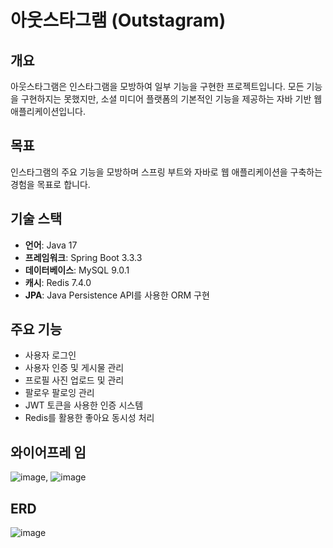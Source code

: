# 아웃스타그램 (Outstagram)

## 개요
아웃스타그램은 인스타그램을 모방하여 일부 기능을 구현한 프로젝트입니다. 모든 기능을 구현하지는 못했지만, 소셜 미디어 플랫폼의 기본적인 기능을 제공하는 자바 기반 웹 애플리케이션입니다.

## 목표
인스타그램의 주요 기능을 모방하며 스프링 부트와 자바로 웹 애플리케이션을 구축하는 경험을 목표로 합니다.

## 기술 스택
- **언어**: Java 17
- **프레임워크**: Spring Boot 3.3.3
- **데이터베이스**: MySQL 9.0.1
- **캐시**: Redis 7.4.0
- **JPA**: Java Persistence API를 사용한 ORM 구현

## 주요 기능
- 사용자 로그인 
- 사용자 인증 및 게시물 관리
- 프로필 사진 업로드 및 관리
- 팔로우 팔로잉 관리 
- JWT 토큰을 사용한 인증 시스템
- Redis를 활용한 좋아요 동시성 처리 

## 와이어프레 임
![image](https://github.com/user-attachments/assets/bc896dd3-ed53-45b6-afd8-b818cec863a7),
![image](https://github.com/user-attachments/assets/26dcc17b-21f6-49c7-b16e-e32586d188af)

## ERD
![image](https://github.com/user-attachments/assets/f23a36b7-0254-4733-9085-d9a7d0d3f1da)


